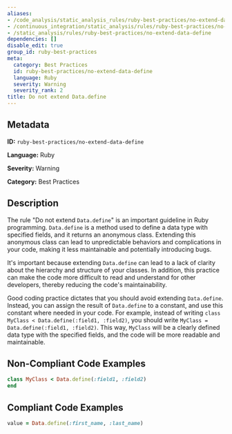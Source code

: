 ```yaml
---
aliases:
- /code_analysis/static_analysis_rules/ruby-best-practices/no-extend-data-define
- /continuous_integration/static_analysis/rules/ruby-best-practices/no-extend-data-define
- /static_analysis/rules/ruby-best-practices/no-extend-data-define
dependencies: []
disable_edit: true
group_id: ruby-best-practices
meta:
  category: Best Practices
  id: ruby-best-practices/no-extend-data-define
  language: Ruby
  severity: Warning
  severity_rank: 2
title: Do not extend Data.define
---
```

<!--  SOURCED FROM https://github.com/DataDog/datadog-static-analyzer-rule-docs -->


## Metadata
**ID:** `ruby-best-practices/no-extend-data-define`

**Language:** Ruby

**Severity:** Warning

**Category:** Best Practices

## Description
The rule "Do not extend `Data.define`" is an important guideline in Ruby programming. `Data.define` is a method used to define a data type with specified fields, and it returns an anonymous class. Extending this anonymous class can lead to unpredictable behaviors and complications in your code, making it less maintainable and potentially introducing bugs.

It's important because extending `Data.define` can lead to a lack of clarity about the hierarchy and structure of your classes. In addition, this practice can make the code more difficult to read and understand for other developers, thereby reducing the code's maintainability.

Good coding practice dictates that you should avoid extending `Data.define`. Instead, you can assign the result of `Data.define` to a constant, and use this constant where needed in your code. For example, instead of writing `class MyClass < Data.define(:field1, :field2)`, you should write `MyClass = Data.define(:field1, :field2)`. This way, `MyClass` will be a clearly defined data type with the specified fields, and the code will be more readable and maintainable.

## Non-Compliant Code Examples
```ruby
class MyClass < Data.define(:field1, :field2)
end
```

## Compliant Code Examples
```ruby
value = Data.define(:first_name, :last_name)
```
